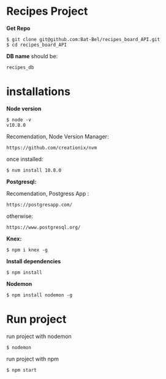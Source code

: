 # Recipes Project
**Get Repo**
```
$ git clone git@github.com:Bat-Bel/recipes_board_API.git
$ cd recipes_board_API
```

**DB name**
should be:
```
recipes_db
```

# installations

**Node version**
```
$ node -v
v10.8.0
```

Recomendation, Node Version Manager:
```
https://github.com/creationix/nvm
```

once installed: 
```
$ nvm install 10.8.0
```

**Postgresql:**

Recomendation, Postgress App :
```
https://postgresapp.com/
```

otherwise:
```
https://www.postgresql.org/
```

**Knex:**
```
$ npm i knex -g
```

**Install dependencies**
```
$ npm install
```

**Nodemon**
```
$ npm install nodemon -g
```

# Run project
run project with nodemon
```
$ nodemon
```

run project with npm
```
$ npm start
```
